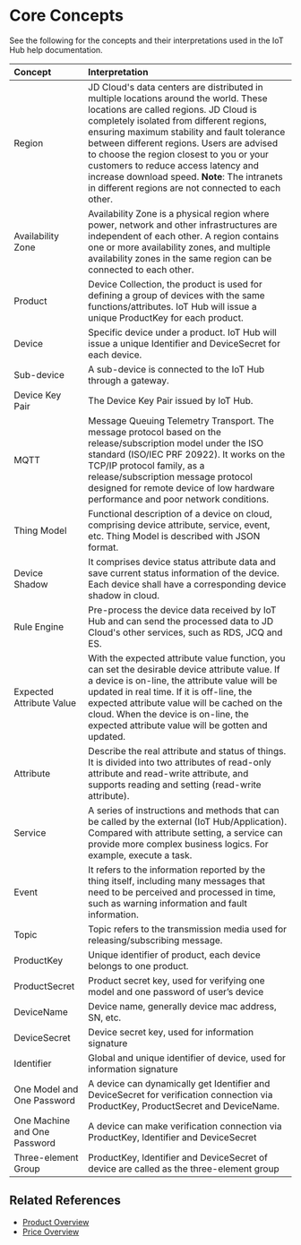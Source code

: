 # Core Concepts
See the following for the concepts and their interpretations used in the IoT Hub help documentation.

| Concept          | Interpretation                                                         |
| :------------ | :----------------------------------------------------------- |
| Region          | JD Cloud's data centers are distributed in multiple locations around the world. These locations are called regions. JD Cloud is completely isolated from different regions, ensuring maximum stability and fault tolerance between different regions. Users are advised to choose the region closest to you or your customers to reduce access latency and increase download speed. **Note**: The intranets in different regions are not connected to each other.|
| Availability Zone        | Availability Zone is a physical region where power, network and other infrastructures are independent of each other. A region contains one or more availability zones, and multiple availability zones in the same region can be connected to each other. |
| Product          | Device Collection, the product is used for defining a group of devices with the same functions/attributes. IoT Hub will issue a unique ProductKey for each product. |
| Device          | Specific device under a product. IoT Hub will issue a unique Identifier and DeviceSecret for each device. |
| Sub-device        | A sub-device is connected to the IoT Hub through a gateway.                               |
| Device Key Pair      | The Device Key Pair issued by IoT Hub.                                 |
| MQTT          | Message Queuing Telemetry Transport. The message protocol based on the release/subscription model under the ISO standard (ISO/IEC PRF 20922). It works on the TCP/IP protocol family, as a release/subscription message protocol designed for remote device of low hardware performance and poor network conditions. |
| Thing Model        | Functional description of a device on cloud, comprising device attribute, service, event, etc. Thing Model is described with JSON format. |
| Device Shadow      | It comprises device status attribute data and save current status information of the device. Each device shall have a corresponding device shadow in cloud. |
| Rule Engine      | Pre-process the device data received by IoT Hub and can send the processed data to JD Cloud's other services, such as RDS, JCQ and ES. |
| Expected Attribute Value    | With the expected attribute value function, you can set the desirable device attribute value. If a device is on-line, the attribute value will be updated in real time. If it is off-line, the expected attribute value will be cached on the cloud. When the device is on-line, the expected attribute value will be gotten and updated. |
| Attribute          | Describe the real attribute and status of things. It is divided into two attributes of read-only attribute and read-write attribute, and supports reading and setting (read-write attribute). |
| Service          | A series of instructions and methods that can be called by the external (IoT Hub/Application). Compared with attribute setting, a service can provide more complex business logics. For example, execute a task. |
| Event          | It refers to the information reported by the thing itself, including many messages that need to be perceived and processed in time, such as warning information and fault information. |
| Topic         | Topic refers to the transmission media used for releasing/subscribing message.                         |
| ProductKey    | Unique identifier of product, each device belongs to one product.                     |
| ProductSecret | Product secret key, used for verifying one model and one password of user’s device                       |
| DeviceName    | Device name, generally device mac address, SN, etc.                        |
| DeviceSecret  | Device secret key, used for information signature                                     |
| Identifier    | Global and unique identifier of device, used for information signature                             |
| One Model and One Password      | A device can dynamically get Identifier and DeviceSecret for verification connection via ProductKey, ProductSecret and DeviceName. |
| One Machine and One Password      | A device can make verification connection via ProductKey, Identifier and DeviceSecret     |
| Three-element Group        | ProductKey, Identifier and DeviceSecret of device are called as the three-element group         |

## Related References

- [Product Overview](../Introduction/Product-Overview.md)
- [Price Overview](../Pricing/Price-Overview.md)
